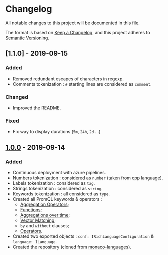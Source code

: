 # Changelog
All notable changes to this project will be documented in this file.

The format is based on [Keep a Changelog](https://keepachangelog.com/en/1.0.0/),
and this project adheres to [Semantic Versioning](https://semver.org/spec/v2.0.0.html).

## [1.1.0] - 2019-09-15
### Added
- Removed redundant escapes of characters in regexp.
- Comments tokenization : ``#`` starting lines are considered as ``comment``.

### Changed
- Improved the README.

### Fixed
- Fix way to display durations (``5m``, ``24h``, ``2d`` ...)

## [1.0.0] - 2019-09-14
### Added
- Continuous deployment with azure pipelines.
- Numbers tokenization : considered as ``number`` (taken from cpp language).
- Labels tokenization : considered as ``tag``.
- Strings tokenization : considered as ``string``.
- Keywords tokenization : all considered as ``type``.
- Created all PromQL keywords & operators : 
    - [Aggregation Operators](https://prometheus.io/docs/prometheus/latest/querying/operators/#aggregation-operators);
    - [Functions](https://prometheus.io/docs/prometheus/latest/querying/functions/);
    - [Aggregations over time](https://prometheus.io/docs/prometheus/latest/querying/functions/#aggregation_over_time);
    - [Vector Matching](https://prometheus.io/docs/prometheus/latest/querying/operators/#vector-matching);
    - ``by`` and ``without`` clauses;
    - [Operators](https://prometheus.io/docs/prometheus/latest/querying/operators/).
- Created two exported objects : ``conf: IRichLanguageConfiguration`` & ``language: ILanguage``.
- Created the repository (cloned from [monaco-languages](https://github.com/microsoft/monaco-languages/)).

[Unreleased]: https://github.com/celian-garcia/monaco-languages-promql/compare/v1.1.0...HEAD
[1.0.0]: https://github.com/celian-garcia/monaco-languages-promql/releases/tag/v1.0.0
